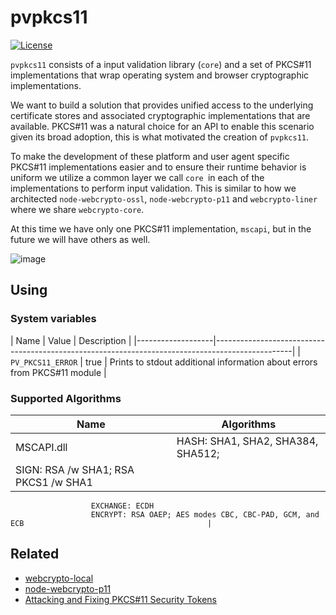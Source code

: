 # pvpkcs11

[![License](https://img.shields.io/badge/license-MIT-green.svg?style=flat)](https://raw.githubusercontent.com/PeculiarVentures/2key-ratchet/master/LICENSE.md)


`pvpkcs11` consists of a input validation library (`core`) and a set of PKCS#11 implementations that wrap operating system and browser cryptographic implementations. 

We want to build a solution that provides unified access to the underlying certificate stores and associated cryptographic implementations that are available. PKCS#11 was a natural choice for an API to enable this scenario given its broad adoption, this is what motivated the creation of `pvpkcs11`.

To make the development of these platform and user agent specific PKCS#11 implementations easier and to ensure their runtime behavior is uniform we utilize a common layer we call `core `in each of the implementations to perform input validation. This is similar to how we architected `node-webcrypto-ossl`, `node-webcrypto-p11` and `webcrypto-liner` where we share `webcrypto-core`.

At this time we have only one PKCS#11 implementation, `mscapi`, but in the future we will have others as well.

![image](http://yuml.me/b60167b1)

## Using

### System variables

| Name              | Value             | Description                                                                 |
|-------------------|-------------------------------------------------------------------------------------------------|
| `PV_PKCS11_ERROR` | true              | Prints to stdout additional information about errors from PKCS#11 module    |

### Supported Algorithms

| Name              | Algorithms                                                                                      |
|-------------------|-------------------------------------------------------------------------------------------------|
| MSCAPI.dll        | HASH: SHA1, SHA2, SHA384, SHA512; 
                      SIGN: RSA /w SHA1; RSA PKCS1 /w SHA1 || SHA2, RSA PSS /w SHA1 || SHA2, ECDSA /w SHA1 || SHA2    
                      EXCHANGE: ECDH
                      ENCRYPT: RSA OAEP; AES modes CBC, CBC-PAD, GCM, and ECB                                         |


## Related
- [webcrypto-local](https://github.com/PeculiarVentures/webcrypto-local)
- [node-webcrypto-p11](https://github.com/PeculiarVentures/node-webcrypto-p11)
- [Attacking and Fixing PKCS#11 Security Tokens](http://www.lsv.ens-cachan.fr/Publis/PAPERS/PDF/BCFS-ccs10.pdf)

